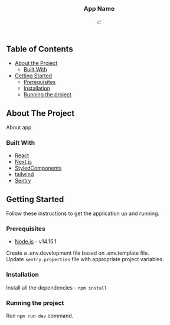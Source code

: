 <br />
<div align="center">

<h3 align="center">App Name</h3>

  <p align="center">
    📈
    <br />
    <br />
  </p>
</div>

## Table of Contents

- [About the Project](#about-the-project)
  - [Built With](#built-with)
- [Getting Started](#getting-started)
  - [Prerequisites](#prerequisites)
  - [Installation](#installation)
  - [Running the project](#running-the-project)

## About The Project

About app

### Built With

- [React](https://reactjs.org/)
- [Next.js](https://nextjs.org)
- [StyledComponents](https://styled-components.com/)
- [tailwind](https://tailwindcss.com/)
- [Sentry](https://sentry.io/)

## Getting Started

Follow these instructions to get the application up and running.

### Prerequisites

- [Node.js](https://nodejs.org/en/download/) - v14.15.1

Create a .env.development file based on .env.template file.
<br/>
Update `sentry.properties` file with appropriate project variables.

### Installation

Install all the dependencies - `npm install`

### Running the project

Run `npm run dev` command.
